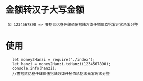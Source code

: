 # 金额转汉子大写金额
```
 如 1234567890 => 壹拾贰亿叁仟肆佰伍拾陆万柒仟捌佰玖拾零元零角零分整
```

# 使用
```
   let money2Hanzi = require("./index");
   let hanzi = money2Hanzi.toHanzi(1234567890);
   console.info(hanzi);
   //壹拾贰亿叁仟肆佰伍拾陆万柒仟捌佰玖拾零元零角零分整
```